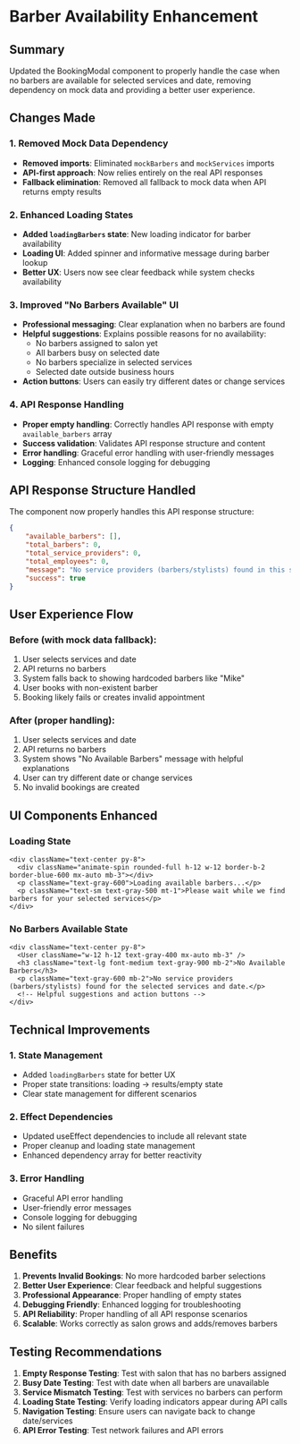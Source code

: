 # Barber Availability Enhancement

## Summary
Updated the BookingModal component to properly handle the case when no barbers are available for selected services and date, removing dependency on mock data and providing a better user experience.

## Changes Made

### 1. Removed Mock Data Dependency
- **Removed imports**: Eliminated `mockBarbers` and `mockServices` imports
- **API-first approach**: Now relies entirely on the real API responses
- **Fallback elimination**: Removed all fallback to mock data when API returns empty results

### 2. Enhanced Loading States
- **Added `loadingBarbers` state**: New loading indicator for barber availability
- **Loading UI**: Added spinner and informative message during barber lookup
- **Better UX**: Users now see clear feedback while system checks availability

### 3. Improved "No Barbers Available" UI
- **Professional messaging**: Clear explanation when no barbers are found
- **Helpful suggestions**: Explains possible reasons for no availability:
  - No barbers assigned to salon yet
  - All barbers busy on selected date
  - No barbers specialize in selected services
  - Selected date outside business hours
- **Action buttons**: Users can easily try different dates or change services

### 4. API Response Handling
- **Proper empty handling**: Correctly handles API response with empty `available_barbers` array
- **Success validation**: Validates API response structure and content
- **Error handling**: Graceful error handling with user-friendly messages
- **Logging**: Enhanced console logging for debugging

## API Response Structure Handled

The component now properly handles this API response structure:
```json
{
    "available_barbers": [],
    "total_barbers": 0,
    "total_service_providers": 0,
    "total_employees": 0,
    "message": "No service providers (barbers/stylists) found in this salon",
    "success": true
}
```

## User Experience Flow

### Before (with mock data fallback):
1. User selects services and date
2. API returns no barbers
3. System falls back to showing hardcoded barbers like "Mike"
4. User books with non-existent barber
5. Booking likely fails or creates invalid appointment

### After (proper handling):
1. User selects services and date
2. API returns no barbers
3. System shows "No Available Barbers" message with helpful explanations
4. User can try different date or change services
5. No invalid bookings are created

## UI Components Enhanced

### Loading State
```tsx
<div className="text-center py-8">
  <div className="animate-spin rounded-full h-12 w-12 border-b-2 border-blue-600 mx-auto mb-3"></div>
  <p className="text-gray-600">Loading available barbers...</p>
  <p className="text-sm text-gray-500 mt-1">Please wait while we find barbers for your selected services</p>
</div>
```

### No Barbers Available State
```tsx
<div className="text-center py-8">
  <User className="w-12 h-12 text-gray-400 mx-auto mb-3" />
  <h3 className="text-lg font-medium text-gray-900 mb-2">No Available Barbers</h3>
  <p className="text-gray-600 mb-2">No service providers (barbers/stylists) found for the selected services and date.</p>
  <!-- Helpful suggestions and action buttons -->
</div>
```

## Technical Improvements

### 1. State Management
- Added `loadingBarbers` state for better UX
- Proper state transitions: loading → results/empty state
- Clear state management for different scenarios

### 2. Effect Dependencies
- Updated useEffect dependencies to include all relevant state
- Proper cleanup and loading state management
- Enhanced dependency array for better reactivity

### 3. Error Handling
- Graceful API error handling
- User-friendly error messages
- Console logging for debugging
- No silent failures

## Benefits

1. **Prevents Invalid Bookings**: No more hardcoded barber selections
2. **Better User Experience**: Clear feedback and helpful suggestions
3. **Professional Appearance**: Proper handling of empty states
4. **Debugging Friendly**: Enhanced logging for troubleshooting
5. **API Reliability**: Proper handling of all API response scenarios
6. **Scalable**: Works correctly as salon grows and adds/removes barbers

## Testing Recommendations

1. **Empty Response Testing**: Test with salon that has no barbers assigned
2. **Busy Date Testing**: Test with date when all barbers are unavailable
3. **Service Mismatch Testing**: Test with services no barbers can perform
4. **Loading State Testing**: Verify loading indicators appear during API calls
5. **Navigation Testing**: Ensure users can navigate back to change date/services
6. **API Error Testing**: Test network failures and API errors
